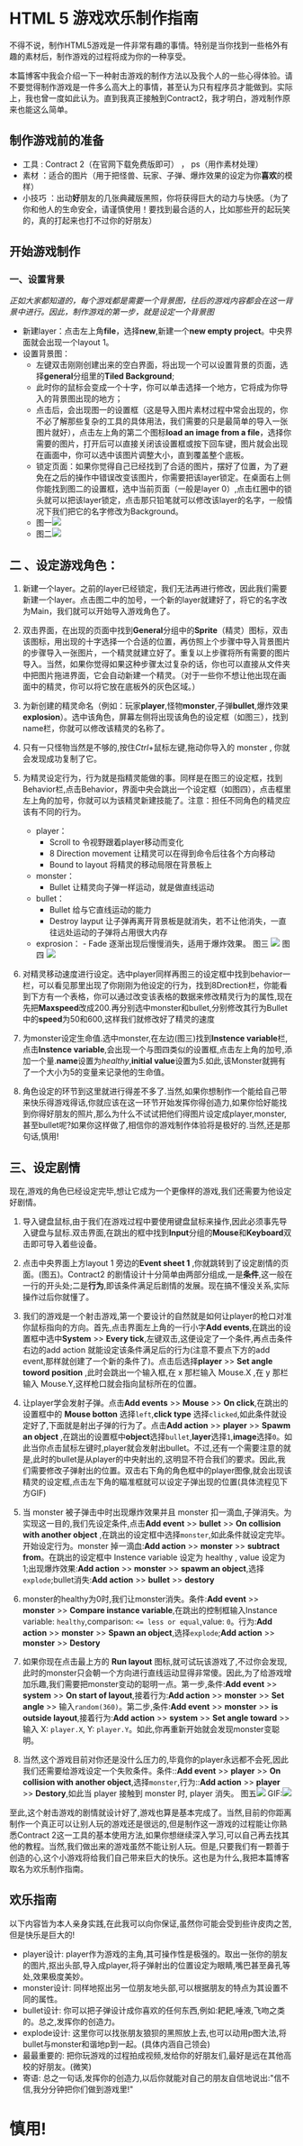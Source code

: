 # HTML 5 游戏欢乐制作指南

不得不说，制作HTML5游戏是一件非常有趣的事情。特别是当你找到一些格外有趣的素材后，制作游戏的过程将成为你的一种享受。

本篇博客中我会介绍一下一种射击游戏的制作方法以及我个人的一些心得体验。请不要觉得制作游戏是一件多么高大上的事情，甚至认为只有程序员才能做到。实际上，我也曾一度如此认为。直到我真正接触到Contract2，我才明白，游戏制作原来也能这么简单。

## 制作游戏前的准备
- 工具 : Contract 2（在官网下载免费版即可） ， ps（用作素材处理）
- 素材 ：适合的图片（用于把怪兽、玩家、子弹、爆炸效果的设定为你**喜欢**的模样）
- 小技巧 ：出动**好**朋友的几张典藏版黑照，你将获得巨大的动力与快感。（为了你和他人的生命安全，请谨慎使用！要找到最合适的人，比如那些开的起玩笑的，真的打起来也打不过你的好朋友）

## 开始游戏制作

### 一、设置背景

*正如大家都知道的，每个游戏都是需要一个背景图，往后的游戏内容都会在这一背景中进行。因此，制作游戏的第一步，就是设定一个背景图*

- 新建layer：点击左上角**file**，选择**new**,新建一个**new empty project**。中央界面就会出现一个layout 1。
- 设置背景图：
    - 左键双击刚刚创建出来的空白界面，将出现一个可以设置背景的页面，选择**general**分组里的**Tiled Background**;
    - 此时你的鼠标会变成一个十字，你可以单击选择一个地方，它将成为你导入的背景图出现的地方；
    - 点击后，会出现图一的设置框（这是导入图片素材过程中常会出现的，你不必了解那些复杂的工具的具体用法，我们需要的只是最简单的导入一张图片就好），点击左上角的第二个图标**load an image from a file**，选择你需要的图片，打开后可以直接关闭该设置框或按下回车键，图片就会出现在画面中，你可以选中该图片调整大小，直到覆盖整个底板。
    - 锁定页面：如果你觉得自己已经找到了合适的图片，摆好了位置，为了避免在之后的操作中错误改变该图片，你需要把该layer锁定。在桌面右上侧你能找到图二的设置框，选中当前页面（一般是layer 0）,点击红圈中的锁头就可以把该layer锁定，点击那只铅笔就可以修改该layer的名字，一般情况下我们把它的名字修改为Background。
    - 图一![](images/kuan1.png)
    - 图二![](images/kuan2.png)
## 二 、设定游戏角色：
1. 新建一个layer。之前的layer已经锁定，我们无法再进行修改，因此我们需要新建一个layer。点击图二中的加号，一个新的layer就建好了，将它的名字改为Main，我们就可以开始导入游戏角色了。
    
1. 双击界面，在出现的页面中找到**General**分组中的**Sprite**（精灵）图标，双击该图标，用出现的十字选择一个合适的位置，再仿照上个步骤中导入背景图片的步骤导入一张图片，一个精灵就建立好了。重复以上步骤将所有需要的图片导入。当然，如果你觉得如果这种步骤太过复杂的话，你也可以直接从文件夹中把图片拖进界面，它会自动新建一个精灵。（对于一些你不想让他出现在画面中的精灵，你可以将它放在底板外的灰色区域。）
    
1. 为新创建的精灵命名（例如：玩家**player**,怪物**monster**,子弹**bullet**,爆炸效果**explosion**）。选中该角色，屏幕左侧将出现该角色的设定框（如图三），找到name栏，你就可以修改该精灵的名称了。
1. 只有一只怪物当然是不够的,按住*Ctrl*+鼠标左键,拖动你导入的 monster , 你就会发现成功复制了它。
    
1. 为精灵设定行为，行为就是指精灵能做的事。同样是在图三的设定框，找到Behavior栏,点击Behavior，界面中央会跳出一个设定框（如图四），点击框里左上角的加号，你就可以为该精灵新建技能了。注意：担任不同角色的精灵应该有不同的行为。
    - player：
        - Scroll to 令视野跟着player移动而变化
        - 8 Direction movement 让精灵可以在得到命令后往各个方向移动
        - Bound to layout 将精灵的移动局限在背景板上
    - monster：
        - Bullet 让精灵向子弹一样运动，就是做直线运动 
    - bullet：
        - Bullet 给与它直线运动的能力
        - Destroy layput 让子弹再离开背景板是就消失，若不让他消失，一直往远处运动的子弹将占用很大内存
    - exprosion：
            - Fade 逐渐出现后慢慢消失，适用于爆炸效果。
 图三 ![](images/kuan3.png)
 图四 ![](images/kuan4.png)
    
1. 对精灵移动速度进行设定。选中player同样再图三的设定框中找到behavior一栏，可以看见那里出现了你刚刚为他设定的行为，找到8Drection栏，你能看到下方有一个表格，你可以通过改变该表格的数据来修改精灵行为的属性,现在先把**Maxspeed**改成200.再分别选中monster和bullet,分别修改其行为Bullet中的**speed**为50和600,这样我们就修改好了精灵的速度
    
1. 为monster设定生命值.选中monster,在左边(图三)找到**Instence variable**栏,点击**Instence variable**,会出现一个与图四类似的设置框,点击左上角的加号,添加一个量.**name**设置为*healthy*,**initial value**设置为*5*.如此,该Monster就拥有了一个大小为5的变量来记录他的生命值。


1. 角色设定的环节到这里就进行得差不多了.当然,如果你想制作一个能给自己带来快乐得游戏得话,你就应该在这一环节开始发挥你得创造力,如果你恰好能找到你得好朋友的照片,那么为什么不试试把他们得图片设定成player,monster,甚至bullet呢?如果你这样做了,相信你的游戏制作体验将是极好的.当然,还是那句话,慎用!

## 三、设定剧情
现在,游戏的角色已经设定完毕,想让它成为一个更像样的游戏,我们还需要为他设定好剧情。

1. 导入键盘鼠标,由于我们在游戏过程中要使用键盘鼠标来操作,因此必须事先导入键盘与鼠标.双击界面,在跳出的框中找到**Input**分组的**Mouse**和**Keyboard**双击即可导入着些设备。

1. 点击中央界面上方layout 1 旁边的**Event sheet 1** ,你就跳转到了设定剧情的页面。(图五)。Contract2 的剧情设计十分简单由两部分组成,一是**条件**,这一般在一行的开头处;二是**行为**,即该条件满足后剧情的发展。现在搞不懂没关系,实际操作过后你就懂了。
1. 我们的游戏是一个射击游戏,第一个要设计的自然就是如何让player的枪口对准你鼠标指向的方向。首先,点击界面左上角的一行小字**Add events**,在跳出的设置框中选中**System** >> **Every tick**,左键双击,这便设定了一个条件,再点击条件右边的add action 就能设定该条件满足后的行为(注意不要点下方的add event,那样就创建了一个新的条件了)。点击后选择**player** >> **Set angle toword position** ,此时会跳出一个输入框,在 x 那栏输入 Mouse.X ,在 y 那栏输入 Mouse.Y,这样枪口就会指向鼠标所在的位置。
1. 让player学会发射子弹。点击**Add events** >> **Mouse** >> **On click**,在跳出的设置框中的 **Mouse botton** 选择`left`,**click type** 选择`clicked`,如此条件就设定好了,下面就是射出子弹的行为了。点击**Add action** >> **player** >> **Spawm an object** ,在跳出的设置框中**object**选择`bullet`,**layer**选择`1`,**image**选择`0`。如此当你点击鼠标左键时,player就会发射出bullet。不过,还有一个需要注意的就是,此时的bullet是从player的中央射出的,这明显不符合我们的要求。因此,我们需要修改子弹射出的位置。双击右下角的角色框中的player图像,就会出现该精灵的设定框,点击左下角的瞄准框就可以设定子弹出现的位置(具体流程见下方GIF)
1. 当 monster 被子弹击中时出现爆炸效果并且 monster 扣一滴血,子弹消失。为实现这一目的,我们先设定条件,点击**Add event** >> **bullet** >> **On collision with another object** ,在跳出的设定框中选择`monster`,如此条件就设定完毕。开始设定行为。monster 掉一滴血:**Add action** >> **monster** >> **subtract from**。在跳出的设定框中 Instence variable 设定为 healthy , value 设定为 1;出现爆炸效果:**Add action** >> **monster** >> **spawm an object**,选择`explode`;bullet消失:**Add action** >> **bullet** >> **destory**
1. monster的healthy为0时,我们让monster消失。条件:**Add event** >> **monster** >> **Compare instance variable**,在跳出的控制框输入Instance variable: `healthy`,comparison: `<= less or equal`,value: `0`。行为:**Add action** >> **monster** >> **Spawn an object**,选择`explode`;**Add action** >> **monster** >> **Destory**
1. 如果你现在点击最上方的 **Run layout** 图标,就可试玩该游戏了,不过你会发现,此时的monster只会朝一个方向进行直线运动显得非常傻。因此,为了给游戏增加乐趣,我们需要把monster变动的聪明一点。第一步,条件:**Add event** >> **system** >> **On start of layout**,接着行为:**Add action** >> **monster** >> **Set angle** >> 输入`random(360)`。第二步,条件:**Add event** >> **monster** >> **is outside layout**,接着行为:**Add action** >> **system** >> **Set angle toward** >> 输入 X: `player.X`, Y: `player.Y`。如此,你再重新开始就会发现monster变聪明。
1. 当然,这个游戏目前对你还是没什么压力的,毕竟你的player永远都不会死,因此我们还需要给游戏设定一个失败条件。条件::**Add event** >> **player** >> **On collision with another object**,选择`monster`,行为::**Add action** >> **player** >> **Destory**,如此当 player 接触到 monster 时, player 消失。
图五![](images/kuan5.png)
GIF:![](images/tu1.gif)

至此,这个射击游戏的剧情就设计好了,游戏也算是基本完成了。当然,目前的你距离制作一个真正可以让别人玩的游戏还是很远的,但是制作这一游戏的过程能让你熟悉Contract 2这一工具的基本使用方法,如果你想继续深入学习,可以自己再去找其他的教程。当然,我们做出来的游戏虽然不能让别人玩。但是,只要我们有一颗善于创造的心,这个小游戏将给我们自己带来巨大的快乐。这也是为什么,我把本篇博客取名为欢乐制作指南。
## 欢乐指南
以下内容皆为本人亲身实践,在此我可以向你保证,虽然你可能会受到些许皮肉之苦,但是快乐是巨大的!
- player设计: player作为游戏的主角,其可操作性是极强的。取出一张你的朋友的图片,抠出头部,导入成player,将子弹射出的位置设定为眼睛,嘴巴甚至鼻孔等处,效果极度美妙。
- monster设计: 同样地抠出另一位朋友地头部,可以根据朋友的特点为其设置不同的属性。
- bullet设计: 你可以把子弹设计成你喜欢的任何东西,例如:耙耙,唾液,飞吻之类的。总之,发挥你的创造力。
- explode设计: 这里你可以找张朋友狼狈的黑照放上去,也可以动用p图大法,将bullet与monster和谐地p到一起。(具体内涵自己领会)
- 最最重要的: 把你玩游戏的过程拍成视频,发给你的好朋友们,最好是远在其他高校的好朋友。(微笑)
- 寄语: 总之一句话,发挥你的创造力,以后你就能对自己的朋友自信地说出:"信不信,我分分钟把你们做到游戏里!"
# 慎用!